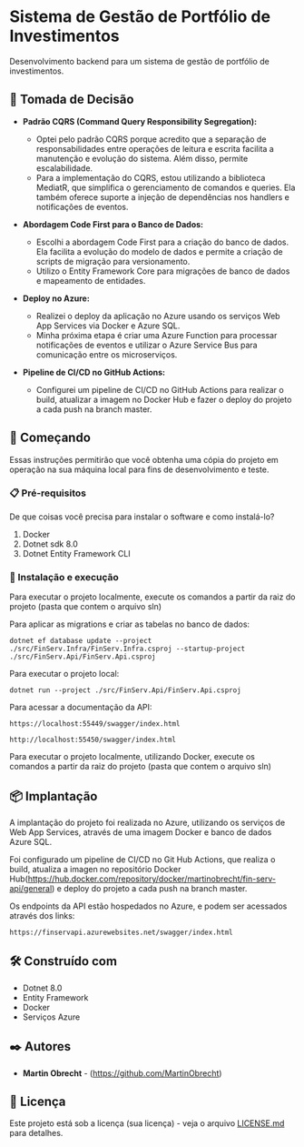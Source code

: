 # Sistema de Gestão de Portfólio de Investimentos

Desenvolvimento backend para um sistema de gestão de portfólio de investimentos.

## 🔌 Tomada de Decisão

- **Padrão CQRS (Command Query Responsibility Segregation):**
    - Optei pelo padrão CQRS porque acredito que a separação de responsabilidades entre operações de leitura e escrita facilita a manutenção e evolução do sistema. Além disso, permite escalabilidade.
    - Para a implementação do CQRS, estou utilizando a biblioteca MediatR, que simplifica o gerenciamento de comandos e queries. Ela também oferece suporte a injeção de dependências nos handlers e notificações de eventos.

- **Abordagem Code First para o Banco de Dados:**
    - Escolhi a abordagem Code First para a criação do banco de dados. Ela facilita a evolução do modelo de dados e permite a criação de scripts de migração para versionamento.
    - Utilizo o Entity Framework Core para migrações de banco de dados e mapeamento de entidades.

- **Deploy no Azure:**
    - Realizei o deploy da aplicação no Azure usando os serviços Web App Services via Docker e Azure SQL.
    - Minha próxima etapa é criar uma Azure Function para processar notificações de eventos e utilizar o Azure Service Bus para comunicação entre os microserviços.

- **Pipeline de CI/CD no GitHub Actions:**
    - Configurei um pipeline de CI/CD no GitHub Actions para realizar o build, atualizar a imagem no Docker Hub e fazer o deploy do projeto a cada push na branch master.

## 🚀 Começando

Essas instruções permitirão que você obtenha uma cópia do projeto em operação na sua máquina local para fins de desenvolvimento e teste.


### 📋 Pré-requisitos

De que coisas você precisa para instalar o software e como instalá-lo?

1. Docker
2. Dotnet sdk 8.0
3. Dotnet Entity Framework CLI

### 🔧 Instalação e execução

Para executar o projeto localmente, execute os comandos a partir da raiz do projeto (pasta que contem o arquivo sln)

Para aplicar as migrations e criar as tabelas no banco de dados:

```
dotnet ef database update --project ./src/FinServ.Infra/FinServ.Infra.csproj --startup-project ./src/FinServ.Api/FinServ.Api.csproj
```

Para executar o projeto local:

```
dotnet run --project ./src/FinServ.Api/FinServ.Api.csproj
```

Para acessar a documentação da API:

```
https://localhost:55449/swagger/index.html

http://localhost:55450/swagger/index.html
```

Para executar o projeto localmente, utilizando Docker, execute os comandos a partir da raiz do projeto (pasta que contem o arquivo sln)


## 📦 Implantação

A implantação do projeto foi realizada no Azure, utilizando os serviços de Web App Services, através de uma imagem Docker e banco de dados Azure SQL.

Foi configurado um pipeline de CI/CD no Git Hub Actions, que realiza o build, atualiza a imagen no repositório Docker Hub(https://hub.docker.com/repository/docker/martinobrecht/fin-serv-api/general) e deploy do projeto a cada push na branch master.

Os endpoints da API estão hospedados no Azure, e podem ser acessados através dos links:

```
https://finservapi.azurewebsites.net/swagger/index.html
```


## 🛠️ Construído com

* Dotnet 8.0
* Entity Framework
* Docker
* Serviços Azure

## ✒️ Autores

* **Martin Obrecht** - (https://github.com/MartinObrecht)

## 📄 Licença

Este projeto está sob a licença (sua licença) - veja o arquivo [LICENSE.md](https://github.com/MartinObrecht/FinServ/licenca) para detalhes.

